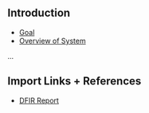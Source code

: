 ## Introduction
- [Goal](./00_introduction/00_goal.md)
- [Overview of System](./00_introduction/01_system.md)




...


## Import Links + References
- [DFIR Report](https://thedfirreport.com)

